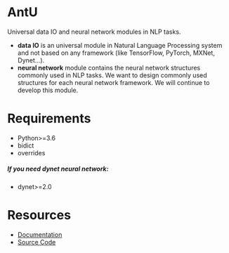 # AntU
Universal data IO and neural network modules in NLP tasks.

+ **data IO** is an universal module in Natural Language Processing system and not based on any framework (like TensorFlow, PyTorch, MXNet, Dynet...).
+ **neural network** module contains the neural network structures commonly used in NLP tasks. We want to design commonly used structures for each neural network framework. We will continue to develop this module.



# Requirements

+ Python>=3.6
+ bidict
+ overrides

##### If you need dynet neural network:

+ dynet>=2.0



# Resources

+ [Documentation](https://wait)
+ [Source Code](https://github.com/AntNLP/antu)